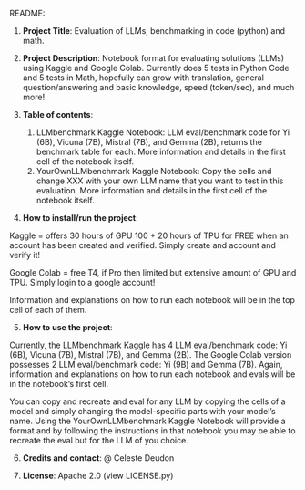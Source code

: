 README: 

1. **Project Title**: Evaluation of LLMs, benchmarking in code (python) and math. 



2. **Project Description**: 
Notebook format for evaluating solutions (LLMs) using Kaggle and Google Colab. Currently does 5 tests in Python Code and 5 tests in Math, hopefully can grow with translation, general question/answering and basic knowledge, speed (token/sec), and much more! 



3. **Table of contents**:

	1) LLMbenchmark Kaggle Notebook: LLM eval/benchmark code for Yi (6B), Vicuna (7B), Mistral (7B), and Gemma (2B), returns the benchmark table for each. More information and details in the first cell of the notebook itself. 
	2) YourOwnLLMbenchmark Kaggle Notebook: Copy the cells and change XXX with your own LLM name that you want to test in this evaluation. More information and details in the first cell of the notebook itself. 



4) **How to install/run the project**:

Kaggle = offers 30 hours of GPU 100 + 20 hours of TPU for FREE when an account has been created and verified. Simply create and account and verify it! 

Google Colab = free T4, if Pro then limited but extensive amount of GPU and TPU. Simply login to a google account!

Information and explanations on how to run each notebook will be in the top cell of each of them. 



5) **How to use the project**:

Currently, the LLMbenchmark Kaggle has 4 LLM eval/benchmark code: Yi (6B), Vicuna (7B), Mistral (7B), and Gemma (2B). The Google Colab version possesses 2 LLM eval/benchmark code: Yi (9B) and Gemma (7B). Again, information and explanations on how to run each notebook and evals will be in the notebook’s first cell. 

You can copy and recreate and eval for any LLM by copying the cells of a model and simply changing the model-specific parts with your model’s name. Using the YourOwnLLMbenchmark Kaggle Notebook will provide a format and by following the instructions in that notebook you may be able to recreate the eval but for the LLM of you choice. 



6) **Credits and contact**: 
@ Celeste Deudon 



7) **License**: Apache 2.0 (view LICENSE.py)
